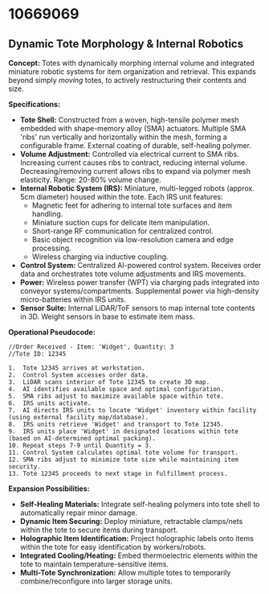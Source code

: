 # 10669069

## Dynamic Tote Morphology & Internal Robotics

**Concept:** Totes with dynamically morphing internal volume and integrated miniature robotic systems for item organization and retrieval. This expands beyond simply *moving* totes, to actively restructuring their contents and size.

**Specifications:**

*   **Tote Shell:** Constructed from a woven, high-tensile polymer mesh embedded with shape-memory alloy (SMA) actuators. Multiple SMA 'ribs' run vertically and horizontally within the mesh, forming a configurable frame. External coating of durable, self-healing polymer.
*   **Volume Adjustment:** Controlled via electrical current to SMA ribs. Increasing current causes ribs to contract, reducing internal volume. Decreasing/removing current allows ribs to expand via polymer mesh elasticity. Range: 20-80% volume change.
*   **Internal Robotic System (IRS):** Miniature, multi-legged robots (approx. 5cm diameter) housed within the tote. Each IRS unit features:
    *   Magnetic feet for adhering to internal tote surfaces and item handling.
    *   Miniature suction cups for delicate item manipulation.
    *   Short-range RF communication for centralized control.
    *   Basic object recognition via low-resolution camera and edge processing.
    *   Wireless charging via inductive coupling.
*   **Control System:** Centralized AI-powered control system. Receives order data and orchestrates tote volume adjustments and IRS movements.
*   **Power:** Wireless power transfer (WPT) via charging pads integrated into conveyor systems/compartments. Supplemental power via high-density micro-batteries within IRS units.
*   **Sensor Suite:** Internal LiDAR/ToF sensors to map internal tote contents in 3D. Weight sensors in base to estimate item mass.

**Operational Pseudocode:**

```
//Order Received - Item: 'Widget', Quantity: 3
//Tote ID: 12345

1.  Tote 12345 arrives at workstation.
2.  Control System accesses order data.
3.  LiDAR scans interior of Tote 12345 to create 3D map.
4.  AI identifies available space and optimal configuration.
5.  SMA ribs adjust to maximize available space within tote.
6.  IRS units activate.
7.  AI directs IRS units to locate 'Widget' inventory within facility (using external facility map/database).
8.  IRS units retrieve 'Widget' and transport to Tote 12345.
9.  IRS units place 'Widget' in designated locations within tote (based on AI-determined optimal packing).
10. Repeat steps 7-9 until Quantity = 3.
11. Control System calculates optimal tote volume for transport.
12. SMA ribs adjust to minimize tote size while maintaining item security.
13. Tote 12345 proceeds to next stage in fulfillment process.
```

**Expansion Possibilities:**

*   **Self-Healing Materials:** Integrate self-healing polymers into tote shell to automatically repair minor damage.
*   **Dynamic Item Securing:** Deploy miniature, retractable clamps/nets within the tote to secure items during transport.
*   **Holographic Item Identification:** Project holographic labels onto items within the tote for easy identification by workers/robots.
*   **Integrated Cooling/Heating:** Embed thermoelectric elements within the tote to maintain temperature-sensitive items.
*    **Multi-Tote Synchronization:** Allow multiple totes to temporarily combine/reconfigure into larger storage units.